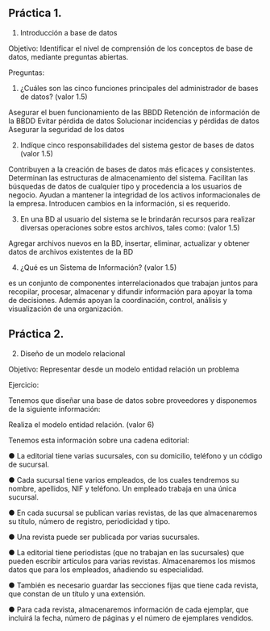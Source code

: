 ## Práctica 1.

1. Introducción a base de datos

Objetivo: Identificar el nivel de comprensión de los conceptos de base de datos,
mediante preguntas abiertas.
 
Preguntas:

1. ¿Cuáles son las cinco funciones principales del administrador de bases de datos?
(valor 1.5)
 
  Asegurar el buen funcionamiento de las BBDD
  Retención de información de la BBDD
  Evitar pérdida de datos
  Solucionar incidencias y pérdidas de datos
  Asegurar la seguridad de los datos

2. Indíque cinco responsabilidades del sistema gestor de bases de datos (valor 1.5)

 Contribuyen a la creación de bases de datos más eficaces y consistentes.
Determinan las estructuras de almacenamiento del sistema.
Facilitan las búsquedas de datos de cualquier tipo y procedencia a los usuarios de negocio.
Ayudan a mantener la integridad de los activos informacionales de la empresa.
Introducen cambios en la información, si es requerido.

3. En una BD al usuario del sistema se le brindarán recursos para realizar diversas
operaciones sobre estos archivos, tales como: (valor 1.5)

Agregar archivos nuevos en la BD, insertar, eliminar, actualizar y obtener datos de archivos existentes de la BD

4. ¿Qué es un Sistema de Información? (valor 1.5)

es un conjunto de componentes interrelacionados que trabajan juntos para recopilar, procesar, almacenar y difundir información para apoyar la toma de decisiones. Además apoyan la coordinación, control, análisis y visualización de una organización.

## Práctica 2.

2. Diseño de un modelo relacional

Objetivo: Representar desde un modelo entidad relación un problema


Ejercicio:

Tenemos que diseñar una base de datos sobre proveedores y disponemos de la siguiente
información:

Realiza el modelo entidad relación. (valor 6)

Tenemos esta información sobre una cadena editorial:

● La editorial tiene varias sucursales, con su domicilio, teléfono y un código de
sucursal.

● Cada sucursal tiene varios empleados, de los cuales tendremos su nombre,
apellidos, NIF y teléfono. Un empleado trabaja en una única sucursal.

● En cada sucursal se publican varias revistas, de las que almacenaremos su título,
número de registro, periodicidad y tipo.

● Una revista puede ser publicada por varias sucursales.

● La editorial tiene periodistas (que no trabajan en las sucursales) que pueden
escribir artículos para varias revistas. Almacenaremos los mismos datos que para
los empleados, añadiendo su especialidad.

● También es necesario guardar las secciones fijas que tiene cada revista, que
constan de un título y una extensión.

● Para cada revista, almacenaremos información de cada ejemplar, que incluirá la
fecha, número de páginas y el número de ejemplares vendidos.
